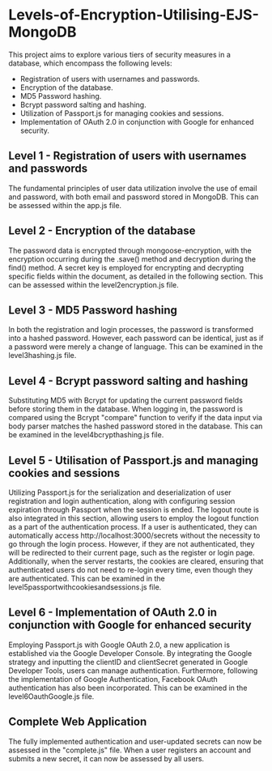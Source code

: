 # Levels-of-Encryption-Utilising-EJS-MongoDB

This project aims to explore various tiers of security measures in a database, which encompass the following levels:

- Registration of users with usernames and passwords.
- Encryption of the database.
- MD5 Password hashing.
- Bcrypt password salting and hashing.
- Utilization of Passport.js for managing cookies and sessions.
- Implementation of OAuth 2.0 in conjunction with Google for enhanced security.


## Level 1 - Registration of users with usernames and passwords

The fundamental principles of user data utilization involve the use of email and password, with both email and password stored in MongoDB. This can be assessed within the app.js file.

## Level 2 - Encryption of the database

The password data is encrypted through mongoose-encryption, with the encryption occurring during the .save() method and decryption during the find() method. A secret key is employed for encrypting and decrypting specific fields within the document, as detailed in the following section. This can be assessed within the level2encryption.js file.

## Level 3 - MD5 Password hashing

In both the registration and login processes, the password is transformed into a hashed password. However, each password can be identical, just as if a password were merely a change of language. This can be examined in the level3hashing.js file.

## Level 4 - Bcrypt password salting and hashing

Substituting MD5 with Bcrypt for updating the current password fields before storing them in the database. When logging in, the password is compared using the Bcrypt "compare" function to verify if the data input via body parser matches the hashed password stored in the database. This can be examined in the level4bcrypthashing.js file.

## Level 5 - Utilisation of Passport.js and managing cookies and sessions

Utilizing Passport.js for the serialization and deserialization of user registration and login authentication, along with configuring session expiration through Passport when the session is ended. The logout route is also integrated in this section, allowing users to employ the logout function as a part of the authentication process. If a user is authenticated, they can automatically access http://localhost:3000/secrets without the necessity to go through the login process. However, if they are not authenticated, they will be redirected to their current page, such as the register or login page. Additionally, when the server restarts, the cookies are cleared, ensuring that authenticated users do not need to re-login every time, even though they are authenticated. This can be examined in the level5passportwithcookiesandsessions.js file.

## Level 6 - Implementation of OAuth 2.0 in conjunction with Google for enhanced security

Employing Passport.js with Google OAuth 2.0, a new application is established via the Google Developer Console. By integrating the Google strategy and inputting the clientID and clientSecret generated in Google Developer Tools, users can manage authentication. Furthermore, following the implementation of Google Authentication, Facebook OAuth authentication has also been incorporated. This can be examined in the level6OauthGoogle.js file.

## Complete Web Application

The fully implemented authentication and user-updated secrets can now be assessed in the "complete.js" file. When a user registers an account and submits a new secret, it can now be assessed by all users.
